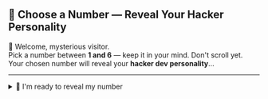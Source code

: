## 🎲 Choose a Number — Reveal Your Hacker Personality

👋 Welcome, mysterious visitor.  
Pick a number between **1 and 6** — keep it in your mind. Don't scroll yet.  
Your chosen number will reveal your **hacker dev personality**...

---

<details>
<summary>🧠 I'm ready to reveal my number</summary>

### 💀 Hacker Personality Results


| **1**  | **The Recon Ghost** 👻  
Silently collects everything. Open ports, metadata, linked hosts — you don't miss a thing. OSINT is your weapon.

| **2**  | **The Payload Artist** 🎯  
Crafts shellcode like poetry. You don’t use Metasploit — you *are* Metasploit.

| **3**  | **The Social Wizard** 🕵️  
You hack humans more than machines. You know how to make people click — and how to trace the trail they left behind.

| **4**  | **The Shell Samurai** 🐚  
Lives in the terminal. Vim, tmux, nmap, curl — the command line is your dojo.

| **5**  | **The Bug Hunter** 🐞  
You chase bounties across the web. You're fast, methodical, and APIs are your playground.

| **6**  | **The Architect** 🧱  
You break systems not just for fun — but to understand and rebuild them better. Infra, cloud, CI/CD — you wield them all.

</details>
